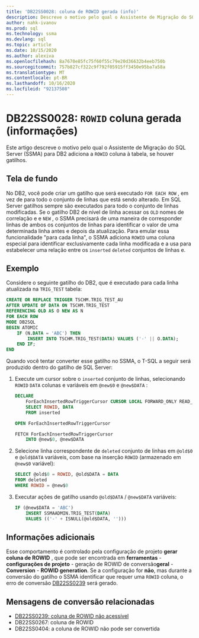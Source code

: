 ```yaml
---
title: 'DB22SS0028: coluna de ROWID gerada (info)'
description: Descreve o motivo pelo qual o Assistente de Migração do SQL Server (SSMA) para DB2 adiciona a coluna de ROWID à tabela.
author: nahk-ivanov
ms.prod: sql
ms.technology: ssma
ms.devlang: sql
ms.topic: article
ms.date: 10/15/2020
ms.author: alexiva
ms.openlocfilehash: 8a7670e85fc75f60f55c79e20d36632b4eeb750b
ms.sourcegitcommit: 757b827cf322c9f792f05915ff3450e95ba7a58a
ms.translationtype: MT
ms.contentlocale: pt-BR
ms.lasthandoff: 10/16/2020
ms.locfileid: "92137508"
---
```

# <a name="db22ss0028-rowid-column-generated-info"></a>DB22SS0028: `ROWID` coluna gerada (informações)

Este artigo descreve o motivo pelo qual o Assistente de Migração do SQL Server (SSMA) para DB2 adiciona a `ROWID` coluna à tabela, se houver gatilhos.

## <a name="background"></a>Tela de fundo

No DB2, você pode criar um gatilho que será executado `FOR EACH ROW` , em vez de para todo o conjunto de linhas que está sendo alterado. Em SQL Server gatilhos sempre são executados para todo o conjunto de linhas modificadas. Se o gatilho DB2 de nível de linha acessar os `OLD` nomes de correlação e e `NEW` , o SSMA precisará de uma maneira de corresponder linhas de ambos os conjuntos de linhas para identificar o valor de uma determinada linha antes e depois da atualização. Para emular essa funcionalidade "para cada linha", o SSMA adiciona `ROWID` uma coluna especial para identificar exclusivamente cada linha modificada e a usa para estabelecer uma relação entre os `inserted` `deleted` conjuntos de linhas e.

## <a name="example"></a>Exemplo

Considere o seguinte gatilho do DB2, que é executado para cada linha atualizada na `TRIG_TEST` tabela:

```sql
CREATE OR REPLACE TRIGGER TSCHM.TRIG_TEST_AU
AFTER UPDATE OF DATA ON TSCHM.TRIG_TEST
REFERENCING OLD AS O NEW AS N
FOR EACH ROW
MODE DB2SQL
BEGIN ATOMIC
    IF (N.DATA = 'ABC') THEN
        INSERT INTO TSCHM.TRIG_TEST(DATA) VALUES ('-' || O.DATA);
    END IF;
END
```

Quando você tentar converter esse gatilho no SSMA, o T-SQL a seguir será produzido dentro do gatilho de SQL Server:

1) Execute um cursor sobre o `inserted` conjunto de linhas, selecionando `ROWID` `DATA` colunas e variáveis em `@new$0` e `@new$DATA` :

    ```sql
    DECLARE
        ForEachInsertedRowTriggerCursor CURSOR LOCAL FORWARD_ONLY READ_ONLY FOR
        SELECT ROWID, DATA
        FROM inserted

    OPEN ForEachInsertedRowTriggerCursor

    FETCH ForEachInsertedRowTriggerCursor
        INTO @new$0, @new$DATA
    ```

2) Selecione linha correspondente de `deleted` conjunto de linhas em `@old$0` e `@old$DATA` variáveis, com base na inserção `ROWID` (armazenado em `@new$0` variável):

    ```sql
    SELECT @old$0 = ROWID, @old$DATA = DATA
    FROM deleted
    WHERE ROWID = @new$0
    ```

3) Executar ações de gatilho usando `@old$DATA` / `@new$DATA` variáveis:

    ```sql
    IF (@new$DATA = 'ABC')
        INSERT SSMAADMIN.TRIG_TEST(DATA)
        VALUES (('-' + ISNULL(@old$DATA, '')))
    ```

## <a name="additional-information"></a>Informações adicionais

Esse comportamento é controlado pela configuração de projeto **gerar coluna de ROWID** , que pode ser encontrada em **ferramentas**  -  **configurações de projeto**  -  geração de ROWID de conversão**geral**  -  **Conversion**  -  **ROWID generation**. Se a configuração for **não**, mas durante a conversão do gatilho o SSMA identificar que requer uma `ROWID` coluna, o erro de conversão [DB22SS0239](db22ss0239.md) será gerado.

## <a name="related-conversion-messages"></a>Mensagens de conversão relacionadas

* [DB22SS0239: coluna de ROWID não acessível](db22ss0239.md)
* DB22SS0267: coluna de ROWID
* DB22SS0404: a coluna de ROWID não pode ser convertida
